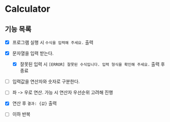 # Calculator

## 기능 목록
- [x] 프로그램 실행 시 `수식을 입력해 주세요.` 출력
- [x] 문자열을 입력 받는다.
  - [x] 잘못된 입력 시 `[ERROR] 잘못된 수식입니다. 입력 형식을 확인해 주세요.` 출력 후 종료
- [ ] 입력값을 연산자와 숫자로 구분한다.
- [ ] 좌 -> 우로 연산. 가능 시 연산자 우선순위 고려해 진행
- [x] 연산 후 `결과: {값}` 출력
- [ ] 이하 반복

